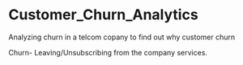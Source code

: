 # Customer_Churn_Analytics
Analyzing churn in a telcom copany to find out why customer churn

Churn- Leaving/Unsubscribing from the company services.
